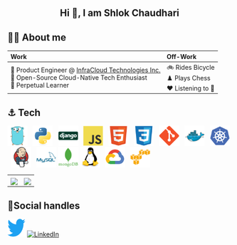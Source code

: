 <h2 align="center">  Hi 👋, I am Shlok Chaudhari </h2> 

 ## :man_shrugging: About me

| Work | Off-Work |
| :--- | :--- |
| 🎯 Product Engineer @ [InfraCloud Technologies Inc.](//infracloud.io) <br/>🔰 Open-Source Cloud-Native Tech Enthusiast <br/>🌱 Perpetual Learner | 🚲 Rides Bicycle <br/>♟️	Plays Chess <br/>♥️ Listening to 🎵 |

## ⚓️ Tech

<img src="https://github.com/devicons/devicon/blob/master/icons/go/go-original.svg" alt="Golang" width="45" height="45" /> &nbsp;
<img src="https://github.com/devicons/devicon/blob/master/icons/python/python-original.svg" alt="Python" width="45" height="45" /> &nbsp;
<img src="https://github.com/devicons/devicon/blob/master/icons/django/django-original.svg" alt="Django" width="45" height="45" /> &nbsp;
<img src="https://github.com/devicons/devicon/blob/master/icons/javascript/javascript-original.svg" alt="JavaScript" width="45" height="45" /> &nbsp;
<img src="https://github.com/devicons/devicon/blob/master/icons/html5/html5-original.svg" alt="HTML5" width="45" height="45" /> &nbsp;
<img src="https://github.com/devicons/devicon/blob/master/icons/css3/css3-original.svg" alt="CSS3" width="45" height="45" /> &nbsp;
<img src="https://github.com/devicons/devicon/blob/master/icons/git/git-original.svg" alt="Git" width="45" height="45" /> &nbsp;
<img src="https://github.com/devicons/devicon/blob/master/icons/docker/docker-original.svg" alt="Docker" width="45" height="45" /> &nbsp;
<img src="https://github.com/devicons/devicon/blob/master/icons/kubernetes/kubernetes-plain.svg" alt="Kubernetes" width="45" height="45" /> &nbsp;
<img src="https://github.com/devicons/devicon/blob/master/icons/jenkins/jenkins-original.svg" alt="Jenkins" width="45" height="45" /> &nbsp;
<img src="https://github.com/devicons/devicon/blob/master/icons/mysql/mysql-plain-wordmark.svg" alt="MySQL" width="45" height="45"/>
<img src="https://github.com/devicons/devicon/blob/master/icons/mongodb/mongodb-plain-wordmark.svg" alt="MongoDB" width="45" height="45"/>
<img src="https://github.com/devicons/devicon/blob/master/icons/linux/linux-original.svg" alt="Linux" width="45" height="45" /> &nbsp;
<img src="https://github.com/devicons/devicon/blob/master/icons/googlecloud/googlecloud-original.svg" alt="GoogleCloud" width="45" height="45" /> &nbsp;
<img src="https://github.com/devicons/devicon/blob/master/icons/amazonwebservices/amazonwebservices-original.svg" alt="AWS" width="45" height="45" /> &nbsp;


<table>
  <tr>
    <th>
      <img src="https://github-readme-stats.vercel.app/api?username=shlokchaudhari9&show_icons=true&custom_title=Shlok's GitHub Stats&count_private=true&theme=blueberry" align="center" />
    </th>
    <th>
      <img src="https://github-readme-streak-stats.herokuapp.com/?user=shlokchaudhari9&hide_border=true&theme=blueberry" align="center" />
    </th>
  </tr>
</table>

## 🔗Social handles

<a href="https://twitter.com/shlokchaudhari9"><img src="https://github.com/devicons/devicon/blob/master/icons/twitter/twitter-original.svg" alt="Twitter" width="40" height="40"/></a>
<a href="https://www.linkedin.com/in/shlokchaudhari9/"><img src="https://image.flaticon.com/icons/png/512/174/174857.png" alt="LinkedIn" width="40" height="40"/></a>
